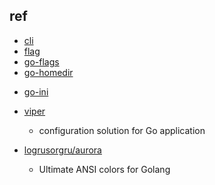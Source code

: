 

## ref
+ [cli](https://juejin.cn/post/6844904198593576967)
+ [flag](https://darjun.github.io/2020/01/10/godailylib/flag/)
+ [go-flags](https://darjun.github.io/2020/01/10/godailylib/go-flags/)
+ [go-homedir](https://darjun.github.io/2020/01/14/godailylib/go-homedir/)

<!-- config -->
+ [go-ini](https://darjun.github.io/2020/01/15/godailylib/go-ini/)
+ [viper](https://github.com/spf13/viper)
    + configuration solution for Go application

+ [logrusorgru/aurora](https://github.com/logrusorgru/aurora)
    + Ultimate ANSI colors for Golang